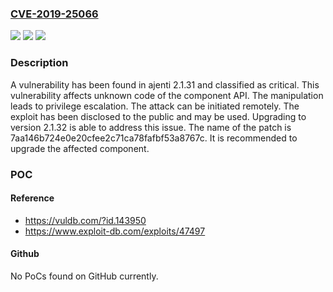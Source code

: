 ### [CVE-2019-25066](https://cve.mitre.org/cgi-bin/cvename.cgi?name=CVE-2019-25066)
![](https://img.shields.io/static/v1?label=Product&message=ajenti&color=blue)
![](https://img.shields.io/static/v1?label=Version&message=2.1.31%20&color=brightgreen)
![](https://img.shields.io/static/v1?label=Vulnerability&message=CWE-269%20Improper%20Privilege%20Management&color=brightgreen)

### Description

A vulnerability has been found in ajenti 2.1.31 and classified as critical. This vulnerability affects unknown code of the component API. The manipulation leads to privilege escalation. The attack can be initiated remotely. The exploit has been disclosed to the public and may be used. Upgrading to version 2.1.32 is able to address this issue. The name of the patch is 7aa146b724e0e20cfee2c71ca78fafbf53a8767c. It is recommended to upgrade the affected component.

### POC

#### Reference
- https://vuldb.com/?id.143950
- https://www.exploit-db.com/exploits/47497

#### Github
No PoCs found on GitHub currently.

